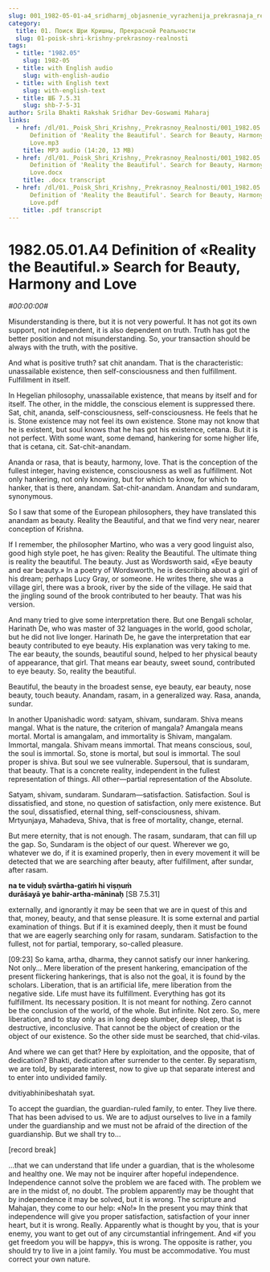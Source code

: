 ```yaml
---
slug: 001_1982-05-01-a4_sridharmj_objasnenie_vyrazhenija_prekrasnaja_realnost_bytie_i_soznanie_v_poiske_krasoty
category:
  title: 01. Поиск Шри Кришны, Прекрасной Реальности
  slug: 01-poisk-shri-krishny-prekrasnoy-realnosti
tags:
  - title: "1982.05"
    slug: 1982-05
  - title: with English audio
    slug: with-english-audio
  - title: with English text
    slug: with-english-text
  - title: ШБ 7.5.31
    slug: shb-7-5-31
author: Srila Bhakti Rakshak Sridhar Dev-Goswami Maharaj
links:
  - href: /dl/01._Poisk_Shri_Krishny,_Prekrasnoy_Realnosti/001_1982.05.01.A4
      Definition of 'Reality the Beautiful'. Search for Beauty, Harmony and
      Love.mp3
    title: MP3 audio (14:20, 13 MB)
  - href: /dl/01._Poisk_Shri_Krishny,_Prekrasnoy_Realnosti/001_1982.05.01.A4
      Definition of 'Reality the Beautiful'. Search for Beauty, Harmony and
      Love.docx
    title: .docx transcript
  - href: /dl/01._Poisk_Shri_Krishny,_Prekrasnoy_Realnosti/001_1982.05.01.A4
      Definition of 'Reality the Beautiful'. Search for Beauty, Harmony and
      Love.pdf
    title: .pdf transcript
---
```


# 1982.05.01.A4 Definition of «Reality the Beautiful.» Search for Beauty, Harmony and Love

*#00:00:00#*

Misunderstanding is there, but it is not very powerful. It has not got its own support, not independent, it is also dependent on truth. Truth has got the better position and not misunderstanding. So, your transaction should be always with the truth, with the positive.

And what is positive truth? sat chit anandam. That is the characteristic: unassailable existence, then self-consciousness and then fulfillment. Fulfillment in itself.

In Hegelian philosophy, unassailable existence, that means by itself and for itself. The other, in the middle, the conscious element is suppressed there. Sat, chit, ananda, self-consciousness, self-consciousness. He feels that he is. Stone existence may not feel its own existence. Stone may not know that he is existent, but soul knows that he has got his existence, cetana. But it is not perfect. With some want, some demand, hankering for some higher life, that is cetana, cit. Sat-chit-anandam.

Ananda or rasa, that is beauty, harmony, love. That is the conception of the fullest integer, having existence, consciousness as well as fulfillment. Not only hankering, not only knowing, but for which to know, for which to hanker, that is there, anandam. Sat-chit-anandam. Anandam and sundaram, synonymous.

So I saw that some of the European philosophers, they have translated this anandam as beauty. Reality the Beautiful, and that we find very near, nearer conception of Krishna.

If I remember, the philosopher Martino, who was a very good linguist also, good high style poet, he has given: Reality the Beautiful. The ultimate thing is reality the beautiful. The beauty. Just as Wordsworth said, «Eye beauty and ear beauty.» In a poetry of Wordsworth, he is describing about a girl of his dream; perhaps Lucy Gray, or someone. He writes there, she was a village girl, there was a brook, river by the side of the village. He said that the jingling sound of the brook contributed to her beauty. That was his version.

And many tried to give some interpretation there. But one Bengali scholar, Harinath De, who was master of 32 languages in the world, good scholar, but he did not live longer. Harinath De, he gave the interpretation that ear beauty contributed to eye beauty. His explanation was very taking to me. The ear beauty, the sounds, beautiful sound, helped to her physical beauty of appearance, that girl. That means ear beauty, sweet sound, contributed to eye beauty. So, reality the beautiful.

Beautiful, the beauty in the broadest sense, eye beauty, ear beauty, nose beauty, touch beauty. Anandam, rasam, in a generalized way. Rasa, ananda, sundar.

In another Upanishadic word: satyam, shivam, sundaram. Shiva means mangal. What is the nature, the criterion of mangala? Amangala means mortal. Mortal is amangalam, and immortality is Shivam, mangalam. Immortal, mangala. Shivam means immortal. That means conscious, soul, the soul is immortal. So, stone is mortal, but soul is immortal. The soul proper is shiva. But soul we see vulnerable. Supersoul, that is sundaram, that beauty. That is a concrete reality, independent in the fullest representation of things. All other—partial representation of the Absolute.

Satyam, shivam, sundaram. Sundaram—satisfaction. Satisfaction. Soul is dissatisfied, and stone, no question of satisfaction, only mere existence. But the soul, dissatisfied, eternal thing, self-consciousness, shivam. Mrtyunjaya, Mahadeva, Shiva, that is free of mortality, change, eternal.

But mere eternity, that is not enough. The rasam, sundaram, that can fill up the gap. So, Sundaram is the object of our quest. Wherever we go, whatever we do, if it is examined properly, then in every movement it will be detected that we are searching after beauty, after fulfillment, after sundar, after rasam.

**na te viduḥ svārtha-gatiṁ hi viṣṇuṁ**\
**durāśayā ye bahir-artha-māninaḥ** [SB 7.5.31]

externally, and ignorantly it may be seen that we are in quest of this and that, money, beauty, and that sense pleasure. It is some external and partial examination of things. But if it is examined deeply, then it must be found that we are eagerly searching only for rasam, sundaram. Satisfaction to the fullest, not for partial, temporary, so-called pleasure.

[09:23] So kama, artha, dharma, they cannot satisfy our inner hankering. Not only… Mere liberation of the present hankering, emancipation of the present flickering hankerings, that is also not the goal, it is found by the scholars. Liberation, that is an artificial life, mere liberation from the negative side. Life must have its fulfillment. Everything has got its fulfillment. Its necessary position. It is not meant for nothing. Zero cannot be the conclusion of the world, of the whole. But infinite. Not zero. So, mere liberation, and to stay only as in long deep slumber, deep sleep, that is destructive, inconclusive. That cannot be the object of creation or the object of our existence. So the other side must be searched, that chid-vilas.

And where we can get that? Here by exploitation, and the opposite, that of dedication? Bhakti, dedication after surrender to the center. By separatism, we are told, by separate interest, now to give up that separate interest and to enter into undivided family.

dvitiyabhinibeshatah syat.

To accept the guardian, the guardian-ruled family, to enter. They live there. That has been advised to us. We are to adjust ourselves to live in a family under the guardianship and we must not be afraid of the direction of the guardianship. But we shall try to…

[record break]

…that we can understand that life under a guardian, that is the wholesome and healthy one. We may not be inquirer after hopeful independence. Independence cannot solve the problem we are faced with. The problem we are in the midst of, no doubt. The problem apparently may be thought that by independence it may be solved, but it is wrong. The scripture and Mahajan, they come to our help: «No!» In the present you may think that independence will give you proper satisfaction, satisfaction of your inner heart, but it is wrong. Really. Apparently what is thought by you, that is your enemy, you want to get out of any circumstantial infringement. And «if you get freedom you will be happy», this is wrong. The opposite is rather, you should try to live in a joint family. You must be accommodative. You must correct your own nature.

